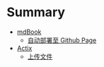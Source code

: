 # Summary

- [mdBook](./mdbook/mod.md)
    - [自动部署至 Github Page](./mdbook/01.md)
- [Actix](./actix/mod.md)
    - [上传文件](./actix/01.md)

